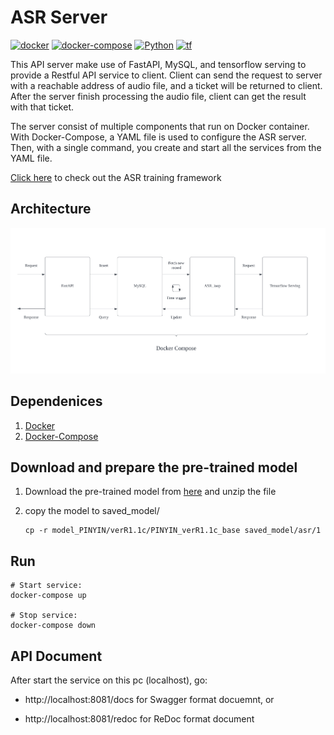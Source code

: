 # ASR Server

[![docker](https://img.shields.io/badge/Docker-20.10.12-blue.svg)](https://www.docker.com/)
[![docker-compose](https://img.shields.io/badge/Docker_Compose-1.25.0-9cf.svg)](https://docs.docker.com/compose/)
[![Python](https://img.shields.io/badge/Python-3.8+-blue.svg)](https://www.python.org/)
[![tf](https://img.shields.io/badge/Tensorflow-2.4+-a.svg)](https://www.tensorflow.org/)

This API server make use of FastAPI, MySQL, and tensorflow serving to provide a Restful API service to client. Client can send the request to server with a reachable address of audio file, and a ticket will be returned to client. After the server finish processing the audio file, client can get the result with that ticket.

The server consist of multiple components that run on Docker container. With Docker-Compose, a YAML file is used to configure the ASR server. Then, with a single command, you create and start all the services from the YAML file.

[Click here](https://github.com/manshing26/End-to-end-Mandarine-ASR) to check out the ASR training framework

## Architecture

![archi](./img/ASR_server.png)

## Dependenices

1. [Docker](https://www.docker.com/)
2. [Docker-Compose](https://docs.docker.com/compose/)

## Download and prepare the pre-trained model

1. Download the pre-trained model from [here](https://drive.google.com/file/d/1-vhyLZMFA6welUwXFiLerDwA3f3THqm8/view?usp=sharing) and unzip the file
2. copy the model to saved_model/

    ```
    cp -r model_PINYIN/verR1.1c/PINYIN_verR1.1c_base saved_model/asr/1
    ```

## Run

```
# Start service:
docker-compose up

# Stop service:
docker-compose down
```

## API Document

After start the service on this pc (localhost), go:

- http://localhost:8081/docs for Swagger format docuemnt, or

- http://localhost:8081/redoc for ReDoc format document